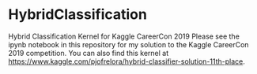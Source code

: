 # HybridClassification
Hybrid Classification Kernel for Kaggle CareerCon 2019
Please see the ipynb notebook in this repository for my solution to the Kaggle CareerCon 2019 competition. You can also find this kernel at https://www.kaggle.com/pjofrelora/hybrid-classifier-solution-11th-place.
